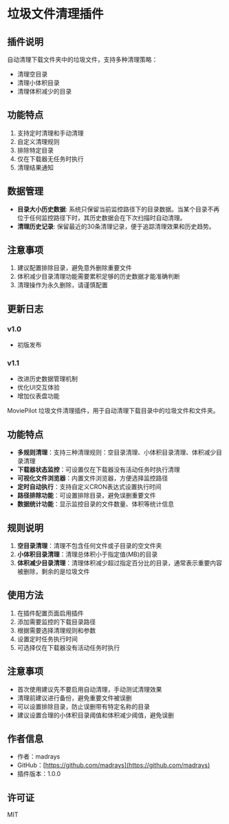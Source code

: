 # 垃圾文件清理插件

## 插件说明
自动清理下载文件夹中的垃圾文件，支持多种清理策略：
- 清理空目录
- 清理小体积目录
- 清理体积减少的目录

## 功能特点
1. 支持定时清理和手动清理
2. 自定义清理规则
3. 排除特定目录
4. 仅在下载器无任务时执行
5. 清理结果通知

## 数据管理
- **目录大小历史数据**: 系统只保留当前监控路径下的目录数据。当某个目录不再位于任何监控路径下时，其历史数据会在下次扫描时自动清理。
- **清理历史记录**: 保留最近的30条清理记录，便于追踪清理效果和历史趋势。

## 注意事项
1. 建议配置排除目录，避免意外删除重要文件
2. 体积减少目录清理功能需要累积足够的历史数据才能准确判断
3. 清理操作为永久删除，请谨慎配置

## 更新日志
### v1.0
- 初版发布

### v1.1 
- 改进历史数据管理机制
- 优化UI交互体验
- 增加仪表盘功能

MoviePilot 垃圾文件清理插件，用于自动清理下载目录中的垃圾文件和文件夹。

## 功能特点

- **多规则清理**：支持三种清理规则：空目录清理、小体积目录清理、体积减少目录清理
- **下载器状态监控**：可设置仅在下载器没有活动任务时执行清理
- **可视化文件浏览器**：内置文件浏览器，方便选择监控路径
- **定时自动执行**：支持自定义CRON表达式设置执行时间
- **路径排除功能**：可设置排除目录，避免误删重要文件
- **数据统计功能**：显示监控目录的文件数量、体积等统计信息

## 规则说明

1. **空目录清理**：清理不包含任何文件或子目录的空文件夹
2. **小体积目录清理**：清理总体积小于指定值(MB)的目录
3. **体积减少目录清理**：清理体积减少超过指定百分比的目录，通常表示重要内容被删除，剩余的是垃圾文件

## 使用方法

1. 在插件配置页面启用插件
2. 添加需要监控的下载目录路径
3. 根据需要选择清理规则和参数
4. 设置定时任务执行时间
5. 可选择仅在下载器没有活动任务时执行

## 注意事项

- 首次使用建议先不要启用自动清理，手动测试清理效果
- 清理前建议进行备份，避免重要文件被误删
- 可以设置排除目录，防止误删带有特定名称的目录
- 建议设置合理的小体积目录阈值和体积减少阈值，避免误删

## 作者信息

- 作者：madrays
- GitHub：[https://github.com/madrays](https://github.com/madrays)
- 插件版本：1.0.0

## 许可证

MIT 